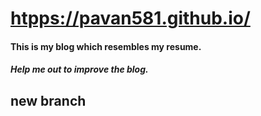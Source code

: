 # [htpps://pavan581.github.io/](https://pavan581.github.io/)

#### This is my blog which resembles my resume.

##### Help me out to improve the blog.

## new branch